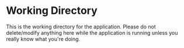 # Working Directory

This is the working directory for the application. Please do not delete/modify anything here while the application is running unless you really know what you're doing.
